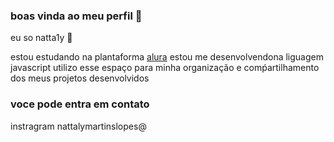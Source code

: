 
### boas vinda ao meu perfil 💜
 eu so natta1y 🖤

 estou estudando na plantaforma [alura]( hattps://curso.alura.com.br)
 estou me desenvolvendona liguagem javascript
utilizo esse espaço para minha organização e comṕartilhamento dos meus projetos desenvolvidos




 ### voce pode entra em contato 

 instragram nattalymartinslopes@ 




 ![]()
